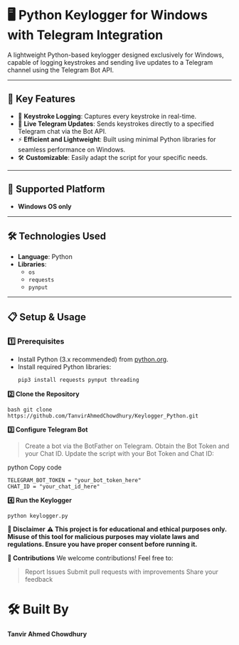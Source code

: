 # 🖥️ Python Keylogger for Windows with Telegram Integration  

A lightweight Python-based keylogger designed exclusively for Windows, capable of logging keystrokes and sending live updates to a Telegram channel using the Telegram Bot API.  

---

## 🔑 Key Features  
- 📝 **Keystroke Logging**: Captures every keystroke in real-time.  
- 📡 **Live Telegram Updates**: Sends keystrokes directly to a specified Telegram chat via the Bot API.  
- ⚡ **Efficient and Lightweight**: Built using minimal Python libraries for seamless performance on Windows.  
- 🛠️ **Customizable**: Easily adapt the script for your specific needs.

---

## 🛑 Supported Platform  
- **Windows OS only**  

---

## 🛠️ Technologies Used  
- **Language**: Python  
- **Libraries**:  
  - `os`  
  - `requests`  
  - `pynput`  

---

## 📋 Setup & Usage  

### 1️⃣ Prerequisites  
- Install Python (3.x recommended) from [python.org](https://www.python.org/).  
- Install required Python libraries:  
  ```bash  
  pip3 install requests pynput threading


**2️⃣ Clone the Repository**

```bash git clone https://github.com/TanvirAhmedChowdhury/Keylogger_Python.git ```


**3️⃣ Configure Telegram Bot**
 > Create a bot via the BotFather on Telegram.
 > Obtain the Bot Token and your Chat ID. 
 > Update the script with your Bot Token and Chat ID:

python
Copy code
```
TELEGRAM_BOT_TOKEN = "your_bot_token_here"  
CHAT_ID = "your_chat_id_here"
```

**4️⃣ Run the Keylogger**
```
python keylogger.py

```

**📜 Disclaimer**
**⚠️ This project is for educational and ethical purposes only.
Misuse of this tool for malicious purposes may violate laws and regulations. Ensure you have proper consent before running it.**

**🤝 Contributions**
We welcome contributions! Feel free to:

> Report Issues
> Submit pull requests with improvements
> Share your feedback


<h1>🛠️ Built By</h1>

**Tanvir Ahmed Chowdhury**


